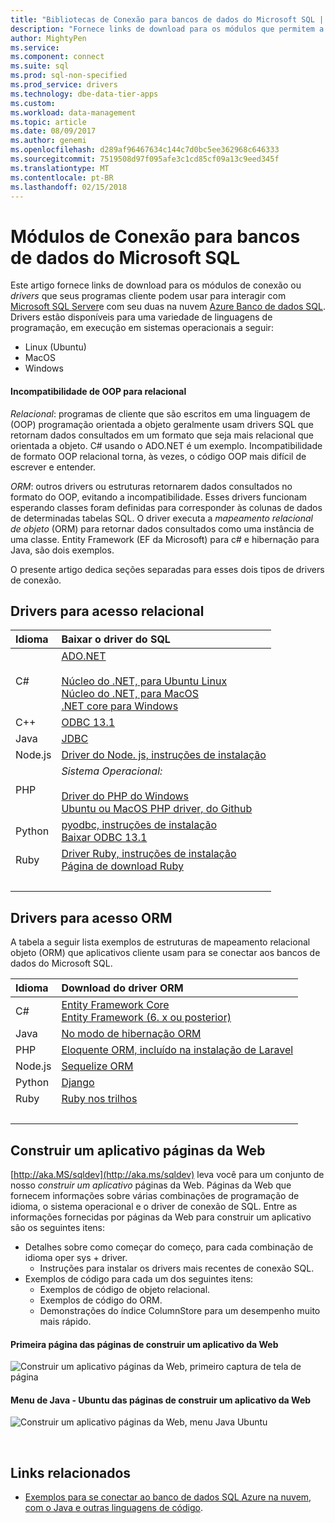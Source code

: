```yaml
---
title: "Bibliotecas de Conexão para bancos de dados do Microsoft SQL | Microsoft Docs"
description: "Fornece links de download para os módulos que permitem a conexão ao Microsoft SQL Server e banco de dados SQL Azure, de uma variedade de linguagens de programação do cliente."
author: MightyPen
ms.service: 
ms.component: connect
ms.suite: sql
ms.prod: sql-non-specified
ms.prod_service: drivers
ms.technology: dbe-data-tier-apps
ms.custom: 
ms.workload: data-management
ms.topic: article
ms.date: 08/09/2017
ms.author: genemi
ms.openlocfilehash: d289af96467634c144c7d0bc5ee362968c646333
ms.sourcegitcommit: 7519508d97f095afe3c1cd85cf09a13c9eed345f
ms.translationtype: MT
ms.contentlocale: pt-BR
ms.lasthandoff: 02/15/2018
---
```

# <a name="connection-modules-for-microsoft-sql-databases"></a>Módulos de Conexão para bancos de dados do Microsoft SQL

Este artigo fornece links de download para os módulos de conexão ou *drivers* que seus programas cliente podem usar para interagir com [Microsoft SQL Server](../index.md)e com seu duas na nuvem [Azure Banco de dados SQL](http://docs.microsoft.com/azure/sql-database/). Drivers estão disponíveis para uma variedade de linguagens de programação, em execução em sistemas operacionais a seguir:

- Linux (Ubuntu)
- MacOS
- Windows


#### <a name="oop-to-relational-mismatch"></a>Incompatibilidade de OOP para relacional

*Relacional*: programas de cliente que são escritos em uma linguagem de (OOP) programação orientada a objeto geralmente usam drivers SQL que retornam dados consultados em um formato que seja mais relacional que orientada a objeto. C# usando o ADO.NET é um exemplo. Incompatibilidade de formato OOP relacional torna, às vezes, o código OOP mais difícil de escrever e entender.

*ORM*: outros drivers ou estruturas retornarem dados consultados no formato do OOP, evitando a incompatibilidade. Esses drivers funcionam esperando classes foram definidas para corresponder às colunas de dados de determinadas tabelas SQL. O driver executa a *mapeamento relacional de objeto* (ORM) para retornar dados consultados como uma instância de uma classe. Entity Framework (EF da Microsoft) para c# e hibernação para Java, são dois exemplos.

O presente artigo dedica seções separadas para esses dois tipos de drivers de conexão.


<a name="anchor-20-drivers-relational-access" />

## <a name="drivers-for-relational-access"></a>Drivers para acesso relacional


<!--
Each given Microsoft Download Center page should be enhanced
with a link to the next NEWER version page, on the day that the
original page is no longer the latest because the newer page is being added.
But this policy is not agreed on or observed,
putting the links in the following table at risk for being outdated.

PHP driver in Github.com also uses this FWLink:  http://go.microsoft.com/fwlink/?LinkID=518036 ,
although the FWLink is less precise than is http://github.com/Microsoft/msphpsql/tree/dev#install-unix .
-->


| Idioma | Baixar o driver do SQL |
| :------- | :---------------------- |
| C#       | [ADO.NET](http://www.microsoft.com/net/download/)<br /><br />[Núcleo do .NET, para Ubuntu Linux](https://www.microsoft.com/net/core#Ubuntu)<br />[Núcleo do .NET, para MacOS](https://www.microsoft.com/net/core#macos)<br />[.NET core para Windows](https://www.microsoft.com/net/core) |
| C++      | [ODBC 13.1](http://docs.microsoft.com/sql/connect/odbc/download-odbc-driver-for-sql-server) |
| Java     | [JDBC](http://www.microsoft.com/download/details.aspx?id=55539) |
| Node.js  | [Driver do Node. js, instruções de instalação](http://docs.microsoft.com/sql/connect/node-js/step-1-configure-development-environment-for-node-js-development) |
| PHP      | *Sistema Operacional:*<br /><br />[Driver do PHP do Windows](https://www.microsoft.com/download/details.aspx?id=55642)<br />[Ubuntu ou MacOS PHP driver, do Github](http://github.com/Microsoft/msphpsql/tree/dev#install-unix) |
| Python   | [pyodbc, instruções de instalação](http://docs.microsoft.com/sql/connect/python/pyodbc/step-1-configure-development-environment-for-pyodbc-python-development)<br />[Baixar ODBC 13.1](http://docs.microsoft.com/sql/connect/odbc/download-odbc-driver-for-sql-server) |
| Ruby     | [Driver Ruby, instruções de instalação](https://docs.microsoft.com/sql/connect/ruby/step-1-configure-development-environment-for-ruby-development)<br />[Página de download Ruby](https://rubyinstaller.org/downloads/) |
| &nbsp; | <br /> |


<a name="anchor-40-drivers-orm-access" />

## <a name="drivers-for-orm-access"></a>Drivers para acesso ORM


A tabela a seguir lista exemplos de estruturas de mapeamento relacional objeto (ORM) que aplicativos cliente usam para se conectar aos bancos de dados do Microsoft SQL.


| Idioma | Download do driver ORM |
| :------- | :------------------ |
| C# | [Entity Framework Core](http://docs.microsoft.com/ef/core/)<br />[Entity Framework (6. x ou posterior)](http://docs.microsoft.com/ef/) |
| Java | [No modo de hibernação ORM](http://hibernate.org/orm)|
| PHP | [Eloquente ORM, incluído na instalação de Laravel](http://laravel.com/docs/) |
| Node.js | [Sequelize ORM](http://docs.sequelizejs.com) |
| Python | [Django](http://www.djangoproject.com/) |
| Ruby | [Ruby nos trilhos](http://rubyonrails.org/) |
| &nbsp; | <br /> |


<a name="anchor-60-build-an-app-webpages" />

## <a name="build-an-app-webpages"></a>Construir um aplicativo páginas da Web


[http://aka.MS/sqldev](http://aka.ms/sqldev) leva você para um conjunto de nosso *construir um aplicativo* páginas da Web. Páginas da Web que fornecem informações sobre várias combinações de programação de idioma, o sistema operacional e o driver de conexão de SQL. Entre as informações fornecidas por páginas da Web para construir um aplicativo são os seguintes itens:

- Detalhes sobre como começar do começo, para cada combinação de idioma oper sys + driver.
    - Instruções para instalar os drivers mais recentes de conexão SQL.
- Exemplos de código para cada um dos seguintes itens:
    - Exemplos de código de objeto relacional.
    - Exemplos de código do ORM.
    - Demonstrações do índice ColumnStore para um desempenho muito mais rápido.


#### <a name="first-page-of-build-an-app-webpages"></a>Primeira página das páginas de construir um aplicativo da Web

![Construir um aplicativo páginas da Web, primeiro captura de tela de página][image-ref-163-buildanapp-webpages-first-page]


#### <a name="menu-for-java---ubuntu-of-build-an-app-webpages"></a>Menu de Java - Ubuntu das páginas de construir um aplicativo da Web

![Construir um aplicativo páginas da Web, menu Java Ubuntu][image-ref-167-buildanapp-webpages-menu-java-ubuntu]


&nbsp;


## <a name="related-links"></a>Links relacionados

- [Exemplos para se conectar ao banco de dados SQL Azure na nuvem, com o Java e outras linguagens de código](http://docs.microsoft.com/azure/sql-database/sql-database-connect-query-java).


<!-- Image references -->

[image-ref-163-buildanapp-webpages-first-page]: ./media/homepage-sql-connection-drivers/gm-aka-ms-sqldev-choose-language-g21.png
[image-ref-167-buildanapp-webpages-menu-java-ubuntu]: ./media/homepage-sql-connection-drivers/gm-aka-ms-sqldev-java-ubuntu-c31.png
